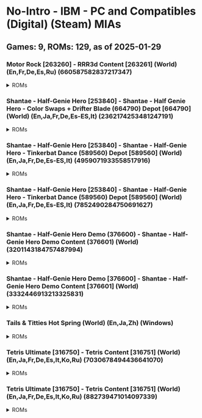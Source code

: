 # No-Intro - IBM - PC and Compatibles (Digital) (Steam) MIAs
## Games: 9, ROMs: 129, as of 2025-01-29
### Motor Rock [263260] - RRR3d Content [263261] (World) (En,Fr,De,Es,Ru) (660587582837217347)
<details>
<summary>ROMs</summary>

263261.depotkey, CRC: 98070317

263261_660587582837217347.manifest, CRC: e3807aad

Motor Rock\Data\Bonus\money.dds, CRC: e52a0dd8

Motor Rock\Data\Crush\box.dds, CRC: f625e70e

Motor Rock\Data\Crush\pregrada.dds, CRC: 85728e18

Motor Rock\Data\english.txt, CRC: 58729822

Motor Rock\Data\french.txt, CRC: 424cfc85

Motor Rock\Data\german.txt, CRC: 753545c1

Motor Rock\Data\portuguese.txt, CRC: 8a6ea44a

Motor Rock\Data\russian.txt, CRC: ccb13d5b

Motor Rock\Data\Voice\english\finishFirst1.ogg, CRC: aace79ef

Motor Rock\Data\Voice\english\finishLast1.ogg, CRC: 404fe77a

Motor Rock\Data\Voice\english\finishSecond1.ogg, CRC: e7c2a437

Motor Rock\Data\Voice\english\finishThird1.ogg, CRC: 78711b78

Motor Rock\Data\Voice\english\gank.ogg, CRC: c8403713

Motor Rock\Data\Voice\english\jarry.ogg, CRC: 7209e9b1

Motor Rock\Data\Voice\english\kristoph.ogg, CRC: eebf4329

Motor Rock\Data\Voice\english\lastFar1.ogg, CRC: ca5f8ea3

Motor Rock\Data\Voice\english\lastFar2.ogg, CRC: 5bbb6be2

Motor Rock\Data\Voice\english\lastLap1.ogg, CRC: dd66e47e

Motor Rock\Data\Voice\english\leaderChanged2.ogg, CRC: 58d5a58f

Motor Rock\Data\Voice\english\leaderFinish1.ogg, CRC: 4c8f9176

Motor Rock\Data\Voice\english\leaderFinish2.ogg, CRC: e391eb2f

Motor Rock\Data\Voice\english\lowLife1.ogg, CRC: a175a8b9

Motor Rock\Data\Voice\english\mardock.ogg, CRC: c95804d3

Motor Rock\Data\Voice\english\playerMoveInverse1.ogg, CRC: 8bd2537b

Motor Rock\Data\Voice\english\rip.ogg, CRC: 1e1ae484

Motor Rock\Data\Voice\english\shred.ogg, CRC: 21ae4428

Motor Rock\Data\Voice\english\snake.ogg, CRC: 91698fcb

Motor Rock\Data\Voice\english\start1.ogg, CRC: 3ae60b27

Motor Rock\Data\Voice\english\start2.ogg, CRC: 2ad1d6bd

Motor Rock\Data\Voice\english\start3.ogg, CRC: 5e17074f

Motor Rock\Data\Voice\english\start4.ogg, CRC: 83508e4e

Motor Rock\Data\Voice\english\stinkle.ogg, CRC: 3ea54042

Motor Rock\Data\Voice\english\tailer.ogg, CRC: 3170dee0

Motor Rock\Data\Voice\english\tarkvin.ogg, CRC: fb192779

Motor Rock\Data\Voice\english\violetta.ogg, CRC: 194143b1

Motor Rock\Data\Voice\english\viper.ogg, CRC: db4815a0

Motor Rock\Data\World1\Track\pxTrack3.r3d, CRC: 63d877bd

Motor Rock\Data\World4\Track\Texture\track1.dds, CRC: 23740e38

Motor Rock\Data\World5\Texture\naves.dds, CRC: 7ca5c2bb

Motor Rock\Data\World5\Track\Texture\track1.dds, CRC: 91aa0d6a

Motor Rock\Data\World6\Track\Texture\Thumbs.db, CRC: 9481db99

Motor Rock\game.xml, CRC: 910f94a1

Motor Rock\MapEditor.exe, CRC: eae53c52

Motor Rock\MR.exe, CRC: 77e994ec

Motor Rock\Rock3dGame.dll, CRC: 5aef6d39

Motor Rock\user.xml, CRC: 79789cac
</details>

### Shantae - Half-Genie Hero [253840] - Shantae - Half Genie Hero - Color Swaps + Drifter Blade (664790) Depot [664790] (World) (En,Ja,Fr,De,Es-ES,It) (2362174253481247191)
<details>
<summary>ROMs</summary>

664790.depotkey, CRC: fb0770fc

664790_2362174253481247191.manifest, CRC: 686671b2
</details>

### Shantae - Half-Genie Hero [253840] - Shantae - Half-Genie Hero - Tinkerbat Dance (589560) Depot [589560] (World) (En,Ja,Fr,De,Es-ES,It) (4959071933558517916)
<details>
<summary>ROMs</summary>

589560_4959071933558517916.manifest, CRC: cf895ffd

Shantae Half-Genie Hero\data\shantae_tinkerbat.pak, CRC: b399b396
</details>

### Shantae - Half-Genie Hero [253840] - Shantae - Half-Genie Hero - Tinkerbat Dance (589560) Depot [589560] (World) (En,Ja,Fr,De,Es-ES,It) (7852490284750691627)
<details>
<summary>ROMs</summary>

589560.depotkey, CRC: ee1612b1

589560_7852490284750691627.manifest, CRC: 0e91f775
</details>

### Shantae - Half-Genie Hero Demo (376600) - Shantae - Half-Genie Hero Demo Content (376601) (World) (3201143184757487994)
<details>
<summary>ROMs</summary>

376601.depotkey, CRC: b6cc45b7

376601_3201143184757487994.manifest, CRC: 208db2cf
</details>

### Shantae - Half-Genie Hero Demo [376600] - Shantae - Half-Genie Hero Demo Content [376601] (World) (3332446913213325831)
<details>
<summary>ROMs</summary>

376601_3332446913213325831.manifest, CRC: e34c1592

data\level_3_3_desert.pak, CRC: 6d381ca8

data\level_6_1_lava_water.pak, CRC: 4f9a7fd1

data\level_6_1_lava_water_env.gpu, CRC: 2e7effce

data\level_6_b_factory.pak, CRC: f916c866

data\level_7_hub.pak, CRC: 297d183e

data\level_7_lighthouse.pak, CRC: dd09a1d0

data\shantae_common.pak, CRC: e00f3ab1

executable\ShantaeHero.exe, CRC: c889f2ba

Shantae Half-Genie Hero Demo\data\autoload.pak, CRC: 08984295

Shantae Half-Genie Hero Demo\data\credits.pak, CRC: 07eea318
</details>

### Tails & Titties Hot Spring (World) (En,Ja,Zh) (Windows)
<details>
<summary>ROMs</summary>

game\saves\persistent, CRC: 1e600b0f

log.txt, CRC: 1ff9edf9
</details>

### Tetris Ultimate [316750] - Tetris Content [316751] (World) (En,Ja,Fr,De,Es,It,Ko,Ru) (7030678494436641070)
<details>
<summary>ROMs</summary>

316751_7030678494436641070.manifest, CRC: 563acfa7

Tetris Ultimate\TetrisUltimate.exe, CRC: 38c31d4b

Tetris Ultimate\TetrisUltimate_Data\level0, CRC: a6064700

Tetris Ultimate\TetrisUltimate_Data\level1, CRC: ae57dead

Tetris Ultimate\TetrisUltimate_Data\level2, CRC: de17e38b

Tetris Ultimate\TetrisUltimate_Data\level3, CRC: ddddbb16

Tetris Ultimate\TetrisUltimate_Data\mainData, CRC: 7a2ad57b

Tetris Ultimate\TetrisUltimate_Data\Managed\Assembly-CSharp-firstpass.dll, CRC: b7a9bd28

Tetris Ultimate\TetrisUltimate_Data\Managed\Assembly-CSharp.dll, CRC: 1ab3048e

Tetris Ultimate\TetrisUltimate_Data\Managed\Assembly-UnityScript-firstpass.dll, CRC: ddc5b063

Tetris Ultimate\TetrisUltimate_Data\Managed\Assembly-UnityScript.dll, CRC: a22eba09

Tetris Ultimate\TetrisUltimate_Data\Managed\Boo.Lang.dll, CRC: c51a7c12

Tetris Ultimate\TetrisUltimate_Data\Managed\ConsoleUtilsImport.dll, CRC: 58bdc4a8

Tetris Ultimate\TetrisUltimate_Data\Managed\ControllerUtilsImport.dll, CRC: d103975f

Tetris Ultimate\TetrisUltimate_Data\Managed\DataPlatformImport.dll, CRC: f27b16f4

Tetris Ultimate\TetrisUltimate_Data\Managed\DirectXTexImport.dll, CRC: 8af18946

Tetris Ultimate\TetrisUltimate_Data\Managed\FriendsImport.dll, CRC: 51c30c5d

Tetris Ultimate\TetrisUltimate_Data\Managed\GameDVRImport.dll, CRC: 057858ea

Tetris Ultimate\TetrisUltimate_Data\Managed\GamepadImport.dll, CRC: af1774bc

Tetris Ultimate\TetrisUltimate_Data\Managed\HardwareVideoImport.dll, CRC: 5079481f

Tetris Ultimate\TetrisUltimate_Data\Managed\Ionic.Zlib.dll, CRC: 6f520c55

Tetris Ultimate\TetrisUltimate_Data\Managed\KinectImport.dll, CRC: b9277c4d

Tetris Ultimate\TetrisUltimate_Data\Managed\MarketplaceImport.dll, CRC: f53b659d

Tetris Ultimate\TetrisUltimate_Data\Managed\Mono.Posix.dll, CRC: b56507d0

Tetris Ultimate\TetrisUltimate_Data\Managed\Mono.Security.dll, CRC: ccd08be6

Tetris Ultimate\TetrisUltimate_Data\Managed\mscorlib.dll, CRC: 02c6004f

Tetris Ultimate\TetrisUltimate_Data\Managed\SonyNP.dll, CRC: ee58e3eb

Tetris Ultimate\TetrisUltimate_Data\Managed\SonyPS4CommonDialog.dll, CRC: cd28483b

Tetris Ultimate\TetrisUltimate_Data\Managed\SonyPS4SavedGames.dll, CRC: 008a9826

Tetris Ultimate\TetrisUltimate_Data\Managed\StorageImport.dll, CRC: a6d65e78

Tetris Ultimate\TetrisUltimate_Data\Managed\StreamingInstallImport.dll, CRC: aadc7bba

Tetris Ultimate\TetrisUltimate_Data\Managed\System.Configuration.dll, CRC: 36860281

Tetris Ultimate\TetrisUltimate_Data\Managed\System.Core.dll, CRC: f64acf54

Tetris Ultimate\TetrisUltimate_Data\Managed\System.dll, CRC: 9a51163a

Tetris Ultimate\TetrisUltimate_Data\Managed\System.Security.dll, CRC: 92923398

Tetris Ultimate\TetrisUltimate_Data\Managed\System.Xml.dll, CRC: 530d51d6

Tetris Ultimate\TetrisUltimate_Data\Managed\TextSystemsImport.dll, CRC: db22634d

Tetris Ultimate\TetrisUltimate_Data\Managed\UnityEngine.dll, CRC: 4d7bc0f0

Tetris Ultimate\TetrisUltimate_Data\Managed\UnityEtx.dll, CRC: 9592fcda

Tetris Ultimate\TetrisUltimate_Data\Managed\UnityPluginLogImport.dll, CRC: d113c20b

Tetris Ultimate\TetrisUltimate_Data\Managed\UnityScript.Lang.dll, CRC: 906d6d44

Tetris Ultimate\TetrisUltimate_Data\Managed\UsersImport.dll, CRC: 16e6136f

Tetris Ultimate\TetrisUltimate_Data\Managed\WebDialogImport.dll, CRC: c264eed9

Tetris Ultimate\TetrisUltimate_Data\Managed\XboxOneCommonImport.dll, CRC: 0e2da3df

Tetris Ultimate\TetrisUltimate_Data\Mono\mono.dll, CRC: b2bff443

Tetris Ultimate\TetrisUltimate_Data\Plugins\AkSoundEngine.dll, CRC: 2f06ba73

Tetris Ultimate\TetrisUltimate_Data\Plugins\AkSoundEngine_Win32.dll, CRC: 0bcdd942

Tetris Ultimate\TetrisUltimate_Data\Plugins\CSteamworks.dll, CRC: 9adfd451

Tetris Ultimate\TetrisUltimate_Data\Plugins\UbiPlugin.dll, CRC: c3c09ff3

Tetris Ultimate\TetrisUltimate_Data\Plugins\uplay_r1_loader.dll, CRC: 5d12dbae

Tetris Ultimate\TetrisUltimate_Data\resources.assets, CRC: 8f9f395e

Tetris Ultimate\TetrisUltimate_Data\sharedassets0.assets, CRC: a0b5b592

Tetris Ultimate\TetrisUltimate_Data\sharedassets1.assets, CRC: 5710ea22

Tetris Ultimate\TetrisUltimate_Data\sharedassets2.assets, CRC: e6555f43

Tetris Ultimate\TetrisUltimate_Data\sharedassets3.assets, CRC: cc7a772f

Tetris Ultimate\TetrisUltimate_Data\sharedassets4.assets, CRC: 07724478
</details>

### Tetris Ultimate [316750] - Tetris Content [316751] (World) (En,Ja,Fr,De,Es,It,Ko,Ru) (882739471014097339)
<details>
<summary>ROMs</summary>

316751.depotkey, CRC: 0d6f91df

316751_882739471014097339.manifest, CRC: 1760fc72

Tetris Ultimate\TetrisUltimate_Data\Plugins\uplay_r1_loader.dll, CRC: 61c0d43d

Tetris Ultimate\UplayInstaller.exe, CRC: a785891b
</details>

